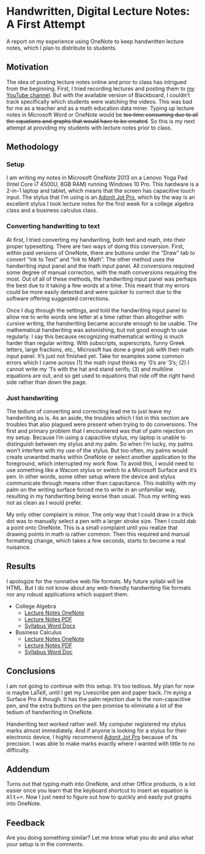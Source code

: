 # Handwritten, Digital Lecture Notes: A First Attempt

A report on my experience using OneNote to keep handwritten lecture
notes, which I plan to distribute to students.

## Motivation

The idea of posting lecture notes
online and prior to class has intrigued from the beginning. First, I
tried recording lectures and posting them to
[my YouTube channel][7]. But with the available version of Blackboard, I
couldn’t track specifically which students were watching the
videos. This was bad for me as a teacher and as a math education data
miner. Typing up lecture notes in Microsoft Word or OneNote
would be ~~too time consuming due to all the equations and graphs that
would have to be created~~. So this is my next attempt at providing my
students with lecture notes prior to class.

## Methodology

### Setup

I am writing my notes in Microsoft OneNote 2013 on a Lenovo Yoga Pad
(Intel Core i7 4500U, 8GB RAM) running Windows 10 Pro. This hardware is
a 2-in-1 laptop and tablet, which means that the screen has capacitive
touch input. The stylus that I’m using is an
[Adonit Jot Pro][8], which by the way is
an excellent stylus I took lecture notes for the first week for a
college algebra class and a business calculus class.

### Converting handwriting to text

At first, I tried converting my handwriting, both text and math,
into their proper typesetting. There are two ways of doing
this conversion. First, within paid versions of OneNote, there are
buttons under the “Draw” tab to convert
“Ink to Text” and “Ink to Math”. The other
method uses the handwriting input panel and the math input panel. All
conversions required some degree of manual correction, with the math
conversions requiring the most. Out of all of these methods, the
handwriting input panel was perhaps the best due to it taking a few
words at a time. This meant that my errors could be more easily
detected and were quicker to correct due to the software offering
suggested corrections.

Once I dug through the settings, and told the handwriting input panel to
allow me to write words one letter at a time rather than altogether
with cursive writing, the handwriting became accurate enough to
be usable. The mathematical handwriting was astonishing, but not good
enough to use regularly. I say this because recognizing mathematical
writing is much harder than regular writing.
With subscripts, superscripts, funny Greek letters, large fractions,
etc., Microsoft has done a great job with their math input panel.
It’s just not finished yet. Take for examples some common errors
which I came across (1) the math input thinks my ‘0’s are
‘3’s; (2) I cannot write my ‘1’s with the hat
and stand serifs; (3) and multiline equations are out, and so get used
to equations that ride off the right hand side rather than down the
page.

### Just handwriting

The tedium of converting and correcting lead me to just leave my
handwriting as is. As an aside, the troubles which I list in this
section are troubles that also plagued were present when trying to do
conversions. The first and primary
problem that I encountered was that of palm rejection on my setup.
Because I’m using a capacitive stylus, my laptop is unable to
distinguish between my stylus and my palm. So when I’m lucky, my
palms won’t interfere with my use of the stylus. But too often,
my palms would create unwanted marks within OneNote or select another
application to the foreground, which interrupted my work flow. To avoid
this, I would need to use something like a Wacom stylus or switch to a
Microsoft Surface and it’s pen. In other words, some other setup
where the device and stylus communicate through means other than
capacitance. This inability with my palm on the writing surface forced
me to write in an unfamiliar way, resulting in my handwriting being
worse than usual. Thus my writing was not as clean as I would prefer.

My only other complaint is minor. The only way that I could draw in a
thick dot was to manually select a pen with a larger stroke size. Then
I could dab a point onto OneNote. This is a small complaint until you
realize that drawing points in math is rather common. Then this
required and manual formatting change, which takes a few seconds,
starts to become a real nuisance.

## Results

I apologize for the nonnative web file formats. My future syllabi will
be HTML. But I do not know about any web-friendly handwriting file
formats nor any robust applications which support them.

- College Algebra
  - [Lecture Notes OneNote][1]
  - [Lecture Notes PDF][2]
  - [Syllabus Word Docx][3]
- Business Calculus
  - [Lecture Notes OneNote][4]
  - [Lecture Notes PDF][5]
  - [Syllabus Word Doc][6]

## Conclusions

I am not going to continue with this setup. It’s too tedious.
My plan for now is maybe LaTeX, until I get my Livescribe pen and paper
back. I’m eying a Surface Pro 4 though. It has the palm
rejection due to the non-capacitive pen, and the extra buttons on the
pen promise to eliminate a lot of the tedium of handwriting in OneNote.

Handwriting text worked rather well. My computer registered my
stylus marks almost immediately. And if anyone is looking for a stylus
for their electronic device, I highly recommend
[Adonit Jot Pro][8] because of its
precision. I was able to make marks exactly where I wanted with little
to no difficulty.

## Addendum

Turns out that typing math into OneNote, and other Office products, is
a lot easier once you learn that the keyboard shortcut to insert an
equation is <kbd>Alt</kbd>+<kbd>=</kbd>. Now I just need to figure out
how to quickly and easily put graphs into OneNote.

## Feedback

Are you doing something similar? Let me know what you do and also what
your setup is in the comments.

[1]: https://github.com/CousinoMath/Teaching/blob/master/Lecture_Notes/2015%20Fall%201315.onepkg?raw=true
[2]: https://github.com/CousinoMath/Teaching/blob/master/Lecture_Notes/2015%20Fall%201315.pdf?raw=true
[3]: https://github.com/CousinoMath/Teaching/blob/master/Lecture_Notes/2015%20Fall%201315%20041%20Syllabus.docx?raw=true
[4]: https://github.com/CousinoMath/Teaching/blob/master/Lecture_Notes/2015%20Fall%201329.onepkg?raw=true
[5]: https://github.com/CousinoMath/Teaching/blob/master/Lecture_Notes/2015%20Fall%201329.pdf?raw=true
[6]: https://github.com/CousinoMath/Teaching/blob/master/Lecture_Notes/2015%20Fall%201329%20017%20Syllabus.doc?raw=true
[7]: https://www.youtube.com/channel/UCfkdvNgG2grbn4miJL8DojA
[8]: http://www.adonit.net/jot/pro/

<!--
spell-checker:words Adonit Livescribe 
-->
